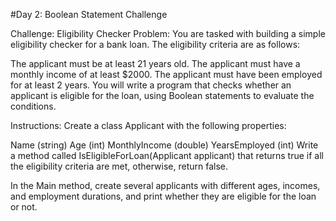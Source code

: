 #Day 2: Boolean Statement Challenge 

Challenge: Eligibility Checker
Problem:
You are tasked with building a simple eligibility checker for a bank loan. The eligibility criteria are as follows:

The applicant must be at least 21 years old.
The applicant must have a monthly income of at least $2000.
The applicant must have been employed for at least 2 years.
You will write a program that checks whether an applicant is eligible for the loan, using Boolean statements to evaluate the conditions.

Instructions:
Create a class Applicant with the following properties:

Name (string)
Age (int)
MonthlyIncome (double)
YearsEmployed (int)
Write a method called IsEligibleForLoan(Applicant applicant) that returns true if all the eligibility criteria are met, otherwise, return false.

In the Main method, create several applicants with different ages, incomes, and employment durations, and print whether they are eligible for the loan or not.
